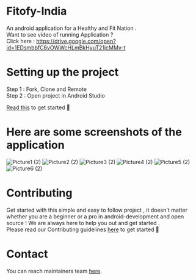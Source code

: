 # Fitofy-India
An android application for a Healthy and Fit Nation . </br>
Want to see video of running Application ? </br>
Click here : https://drive.google.com/open?id=1EDsmbbfC6vOWWcHLmBkHyuT21jcMMv-t

# Setting up the project
Step 1 : Fork, Clone and Remote </br>
Step 2 : Open project in Android Studio

[Read this](https://medium.com/@singhsaumyas150/contribute-to-open-source-using-git-dd918f81e1ba) to get started 🎉 

# Here are some screenshots of the application

![Picture1 (2)](https://user-images.githubusercontent.com/46818757/69555788-bc498780-0fc9-11ea-90dd-607153545e01.png)
![Picture2 (2)](https://user-images.githubusercontent.com/46818757/69555841-d08d8480-0fc9-11ea-8980-f583356f8346.png)
![Picture3 (2)](https://user-images.githubusercontent.com/46818757/69555856-d5eacf00-0fc9-11ea-9f27-7244da771395.png)
![Picture4 (2)](https://user-images.githubusercontent.com/46818757/69555891-df743700-0fc9-11ea-8c77-3e047e550b07.png)
![Picture5 (2)](https://user-images.githubusercontent.com/46818757/69555903-e3a05480-0fc9-11ea-87b4-241b0e210c1e.png)
![Picture6 (2)](https://user-images.githubusercontent.com/46818757/69555910-e8650880-0fc9-11ea-9945-070633fd7098.png)


# Contributing
Get started with this simple and easy to follow project , it doesn't matter whether you are a beginner or a pro in android-development and open source !
We are always here to help you out and get started . </br>
Please read our Contributing guidelines [here](https://github.com/SaumyaSingh1/Fitofy-India/blob/master/CONTRIBUTING.md) to get started 💯

# Contact
You can reach maintainers team [here](fitofy-saumyasingh.slack.com).

